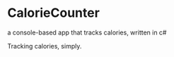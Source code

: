 # CalorieCounter
a console-based app that tracks calories, written in c#

Tracking calories, simply. 

